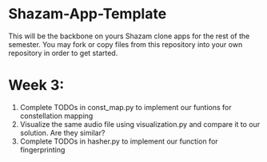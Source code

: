 # Shazam-App-Template

This will be the backbone on yours Shazam clone apps for the rest of the semester. You may fork or copy files from this repository into your own repository in order to get started.

# Week 3:
1. Complete TODOs in const_map.py to implement our funtions for constellation mapping
2. Visualize the same audio file using visualization.py and compare it to our solution. Are they similar?
3. Complete TODOs in hasher.py to implement our function for fingerprinting
